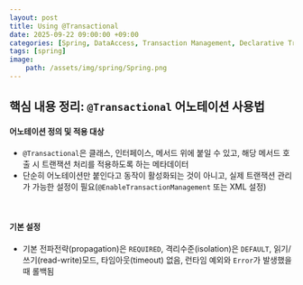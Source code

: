 ```yaml
---
layout: post
title: Using @Transactional
date: 2025-09-22 09:00:00 +09:00
categories: [Spring, DataAccess, Transaction Management, Declarative Transaction Management]
tags: [spring]
image:
    path: /assets/img/spring/Spring.png
---
```


## 핵심 내용 정리: `@Transactional` 어노테이션 사용법


#### 어노테이션 정의 및 적용 대상

- `@Transactional`은 클래스, 인터페이스, 메서드 위에 붙일 수 있고, 해당 메서드 호출 시 트랜잭션 처리를 적용하도록 하는 메타데이터
- 단순히 어노테이션만 붙인다고 동작이 활성화되는 것이 아니고, 실제 트랜잭션 관리가 가능한 설정이 필요(`@EnableTransactionManagement` 또는 XML 설정)

<br>

#### 기본 설정

- 기본 전파전략(propagation)은 `REQUIRED`, 격리수준(isolation)은 `DEFAULT`, 읽기/쓰기(read-write)모드, 타임아웃(timeout) 없음, 런타임 예외와 `Error`가 발생했을 때 롤백됨

<br>